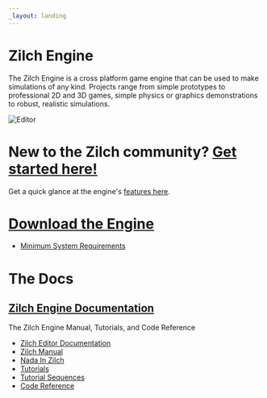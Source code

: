 ```yaml
---
_layout: landing
---
```


# Zilch Engine

The Zilch Engine is a cross platform game engine that can be used to make simulations of any kind. Projects range from simple prototypes to professional 2D and 3D games, simple physics or graphics demonstrations to robust, realistic simulations.

![Editor](https://github.com/ZilchEngine/Media/blob/main/Editor/Editor-MineCartLevel2_2.png?raw=true)

 # New to the Zilch community? [Get started here!](docs/getting_started.markdown)
Get a quick glance at the engine's [ features here](docs/getting_started/features.markdown). 

 #  [Download the Engine](http://downloadlauncher.zilchengine.com)
 - [ Minimum System Requirements](docs/getting_started/min_specs.markdown)

 #  The Docs
 ##  [Zilch Engine Documentation](docs/zilch_editor_documentation.markdown)
The Zilch Engine Manual, Tutorials, and Code Reference
 - [Zilch Editor Documentation](docs/zilch_editor_documentation.markdown)
  - [Zilch Manual](doca/zilch_editor_documentation/zilchmanual.markdown)
   - [Nada In Zilch](docs/zilch_editor_documentation/zilchmanual/nada_in_zero.markdown)
  - [Tutorials](docs/zilch_editor_documentation/tutorials.markdown)
   - [Tutorial Sequences](docs/zilch_editor_documentation/tutorials/tutorial_sequences.markdown)
 - [Code Reference](docs/code_reference.markdown)